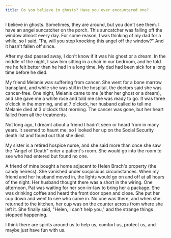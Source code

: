 ```yaml
---
title: Do you believe in ghosts? Have you ever encountered one?
---
```


I believe in ghosts. Sometimes, they are around, but you don't see them. I have an angel suncatcher on the porch. This suncatcher was falling off the window almost every day. For some reason, I was thinking of my dad for a while, so I said, "Pa, will you stop knocking this angel off the window?" And it hasn't fallen off since.

After my dad passed away, I don't know if it was his ghost or a dream. In the middle of the night, I saw him sitting in a chair in our bedroom, and he told me he felt better than he had in a long time. My dad had been sick for a long time before he died.

My friend Melanie was suffering from cancer. She went for a bone marrow transplant, and while she was still in the hospital, the doctors said she was cancer-free. One night, Melanie came to me (either her ghost or a dream), and she gave me a white rose and told me she was ready to go. It was three o'clock in the morning, and at 7 o'clock, her husband called to tell me Melanie died at 3 o'clock that morning. The cancer was gone, but her heart failed from all the treatments.

Not long ago, I dreamt about a friend I hadn't seen or heard from in many years. It seemed to haunt me, so I looked her up on the Social Security death list and found out that she died.

My sister is a retired hospice nurse, and she said more than once she saw the "Angel of Death" enter a patient's room. She would go into the room to see who had entered but found no one.

A friend of mine bought a home adjacent to Helen Brach's property (the candy heiress). She vanished under suspicious circumstances. When my friend and her husband moved in, the lights would go on and off at all hours of the night. Her husband thought there was a short in the wiring. One afternoon, Pat was waiting for her son-in-law to bring her a package. She was drinking coffee and heard the front door open and close. She put her cup down and went to see who came in. No one was there, and when she returned to the kitchen, her cup was on the counter across from where she left it. She finally said, "Helen, I can't help you," and the strange things stopped happening.

I think there are spirits around us to help us, comfort us, protect us, and maybe just have fun with us.
